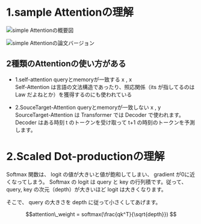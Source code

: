 # 1.sample Attentionの理解

![simple Attentionの概要図](https://camo.qiitausercontent.com/0df89d309e385fb9b47b74b6fd81833f2c9f5b14/68747470733a2f2f71696974612d696d6167652d73746f72652e73332e616d617a6f6e6177732e636f6d2f302f36313037392f34393736316432632d376436382d303139392d353863612d3833333430353330383134312e706e67)

![simple Attentionの論文バージョン](https://camo.qiitausercontent.com/9b8af7118dcd4c006bc531f105f969b1da00dbc9/68747470733a2f2f71696974612d696d6167652d73746f72652e73332e616d617a6f6e6177732e636f6d2f302f36313037392f38626631643534342d663834322d343336322d303365392d3333343533333338363563362e706e67)

## 2種類のAttentionの使い方がある
- 1.self-attention
queryとmemoryが一致する x , x  
Self-Attention は言語の文法構造であったり、照応関係（its が指してるのは Law だよねとか）を獲得するのにも使われている

- 2.SouceTarget-Attention
queryとmemoryが一致しない  x , y  
SourceTarget-Attention は Transformer では Decoder で使われます。
Decoder はある時刻 t のトークンを受け取って t+1 の時刻のトークンを予測します。


# 2.Scaled Dot-productionの理解
Softmax 関数は、 logit の値が大きいと値が飽和してしまい、 gradient が0に近くなってしまう。
Softmax の logit は query と key の行列積です。従って、 query, key の次元（depth）が大きいほど logit は大きくなります。

そこで、 query の大きさを depth に従って小さくしてあげます。

```math
attention\_weight = softmax(\frac{qk^T}{\sqrt{depth}})

```
